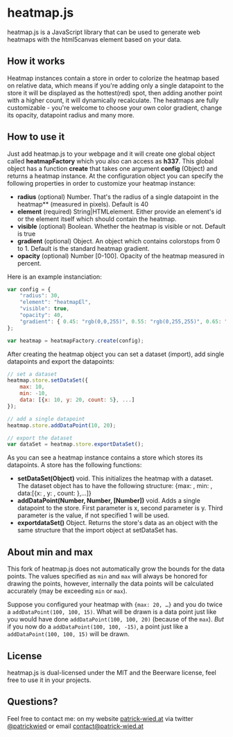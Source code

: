 # heatmap.js
heatmap.js is a JavaScript library that can be used to generate web heatmaps with the html5canvas element based on your data.

## How it works
Heatmap instances contain a store in order to colorize the heatmap based on relative data, which means if you're adding only a single datapoint to the store it will be displayed as the hottest(red) spot, then adding another point with a higher count, it will dynamically recalculate.
The heatmaps are fully customizable - you're welcome to choose your own color gradient, change its opacity, datapoint radius and many more.

## How to use it
Just add heatmap.js to your webpage and it will create one global object called **heatmapFactory** which you also can access as **h337**.
This global object has a function **create** that takes one argument **config** (Object) and returns a heatmap instance.
At the configuration object you can specify the following properties in order to customize your heatmap instance:

- **radius** (optional) Number. That's the radius of a single datapoint in the heatmap** (measured in pixels). Default is 40
- **element** (required) String|HTMLelement. Either provide an element's id or the element itself which should contain the heatmap.
- **visible** (optional) Boolean. Whether the heatmap is visible or not. Default is true
- **gradient** (optional) Object. An object which contains colorstops from 0 to 1. Default is the standard heatmap gradient.
- **opacity** (optional) Number [0-100]. Opacity of the heatmap measured in percent.

Here is an example instanciation:

```javascript
var config = {
    "radius": 30,
    "element": "heatmapEl",
    "visible": true,
    "opacity": 40,
    "gradient": { 0.45: "rgb(0,0,255)", 0.55: "rgb(0,255,255)", 0.65: "rgb(0,255,0)", 0.95: "yellow", 1.0: "rgb(255,0,0)" }
};

var heatmap = heatmapFactory.create(config);
```

After creating the heatmap object you can set a dataset (import), add single datapoints and export the datapoints:

```javascript
// set a dataset
heatmap.store.setDataSet({
    max: 10,
    min: -10,
    data: [{x: 10, y: 20, count: 5}, ...]
});

// add a single datapoint
heatmap.store.addDataPoint(10, 20);

// export the dataset
var dataSet = heatmap.store.exportDataSet();
```

As you can see a heatmap instance contains a store which stores its datapoints.
A store has the following functions:

- **setDataSet(Object)** void. This initializes the heatmap with a dataset. The dataset object has to have the following structure: {max: <maximum count>, min: <minimum count>, data:[{x: <dataPointX>, y: <dataPointY>, count: <valueAtXY>},...]}
- **addDataPoint(Number, Number, [Number])** void. Adds a single datapoint to the store. First parameter is x, second parameter is y. Third parameter is the value, if not specified 1 will be used.
- **exportdataSet()** Object. Returns the store's data as an object with the same structure that the import object at setDataSet has.

## About min and max

This fork of heatmap.js does not automatically grow the bounds for the
data points.
The values specified as `min` and `max` will always be honored
for drawing the points, however, internally the data points will be
calculated accurately (may be exceeding `min` or `max`).

Suppose you configured your heatmap with `{max: 20, …}` and you do twice
a `addDataPoint(100, 100, 15)`. What will be drawn is a data point just
like you would have done `addDataPoint(100, 100, 20)` (because of the `max`).
*But* if you now do a `addDataPoint(100, 100, -15)`, a point just like a
`addDataPoint(100, 100, 15)` will be drawn.

## License
heatmap.js is dual-licensed under the MIT and the Beerware license, feel free to use it in your projects.

## Questions?
Feel free to contact me:
on my website [patrick-wied.at](http://www.patrick-wied.at "")
via twitter [@patrickwied](http://twitter.com/#!/patrickwied "")
or email [contact@patrick-wied.at](mailto:contact@patrick-wied.at "")
